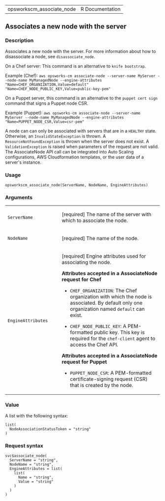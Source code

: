 <table style="width: 100%;">
<tbody>
<tr class="odd">
<td>opsworkscm_associate_node</td>
<td style="text-align: right;">R Documentation</td>
</tr>
</tbody>
</table>

## Associates a new node with the server

### Description

Associates a new node with the server. For more information about how to
disassociate a node, see `disassociate_node`.

On a Chef server: This command is an alternative to `⁠knife bootstrap⁠`.

Example (Chef):
`⁠aws opsworks-cm associate-node --server-name MyServer --node-name MyManagedNode --engine-attributes "Name=CHEF_ORGANIZATION,Value=default" "Name=CHEF_NODE_PUBLIC_KEY,Value=public-key-pem"⁠`

On a Puppet server, this command is an alternative to the
`⁠puppet cert sign⁠` command that signs a Puppet node CSR.

Example (Puppet):
`⁠aws opsworks-cm associate-node --server-name MyServer --node-name MyManagedNode --engine-attributes "Name=PUPPET_NODE_CSR,Value=csr-pem"⁠`

A node can can only be associated with servers that are in a `HEALTHY`
state. Otherwise, an `InvalidStateException` is thrown. A
`ResourceNotFoundException` is thrown when the server does not exist. A
`ValidationException` is raised when parameters of the request are not
valid. The AssociateNode API call can be integrated into Auto Scaling
configurations, AWS Cloudformation templates, or the user data of a
server's instance.

### Usage

    opsworkscm_associate_node(ServerName, NodeName, EngineAttributes)

### Arguments

<table>
<colgroup>
<col style="width: 35%" />
<col style="width: 65%" />
</colgroup>
<tbody>
<tr class="odd">
<td><code
id="opsworkscm_associate_node_:_ServerName">ServerName</code></td>
<td><p>[required] The name of the server with which to associate the
node.</p></td>
</tr>
<tr class="even">
<td><code id="opsworkscm_associate_node_:_NodeName">NodeName</code></td>
<td><p>[required] The name of the node.</p></td>
</tr>
<tr class="odd">
<td><code
id="opsworkscm_associate_node_:_EngineAttributes">EngineAttributes</code></td>
<td><p>[required] Engine attributes used for associating the node.</p>
<p><strong>Attributes accepted in a AssociateNode request for
Chef</strong></p>
<ul>
<li><p><code>CHEF_ORGANIZATION</code>: The Chef organization with which
the node is associated. By default only one organization named
<code>default</code> can exist.</p></li>
<li><p><code>CHEF_NODE_PUBLIC_KEY</code>: A PEM-formatted public key.
This key is required for the <code>chef-client</code> agent to access
the Chef API.</p></li>
</ul>
<p><strong>Attributes accepted in a AssociateNode request for
Puppet</strong></p>
<ul>
<li><p><code>PUPPET_NODE_CSR</code>: A PEM-formatted certificate-signing
request (CSR) that is created by the node.</p></li>
</ul></td>
</tr>
</tbody>
</table>

### Value

A list with the following syntax:

    list(
      NodeAssociationStatusToken = "string"
    )

### Request syntax

    svc$associate_node(
      ServerName = "string",
      NodeName = "string",
      EngineAttributes = list(
        list(
          Name = "string",
          Value = "string"
        )
      )
    )
